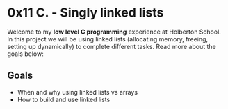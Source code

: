# 0x11 C. - Singly linked lists

Welcome to my  **low level C programming** experience at Holberton School. In this project we will be using linked lists (allocating memory, freeing, setting up dynamically) to complete different tasks. Read more about the goals below:


## Goals
-   When and why using linked lists vs arrays
-   How to build and use linked lists




